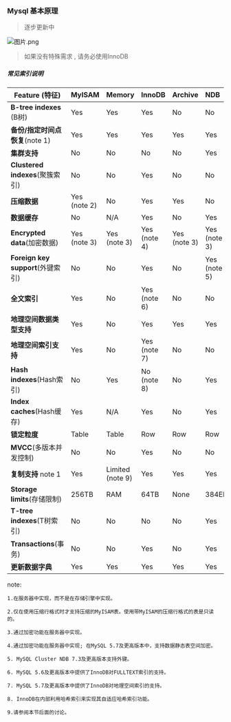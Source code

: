 ### Mysql 基本原理 

> 逐步更新中

![图片.png](http://note.youdao.com/yws/res/13328/WEBRESOURCE26b0dd83cf4f65f27c0eb741eb6dd3e6)



> 如果没有特殊需求 , 请务必使用InnoDB


##### 常见索引说明


| **Feature** (特征)                | **MyISAM**   | **Memory**       | **InnoDB**   | **Archive**  | **NDB**      |
| --------------------------------- | ------------ | ---------------- | ------------ | ------------ | :----------- |
| **B-tree indexes** (B树)          | Yes          | Yes              | Yes          | No           | No           |
| **备份/指定时间点恢复**(note 1)   | Yes          | Yes              | Yes          | Yes          | Yes          |
| **集群支持**                      | No           | No               | No           | No           | Yes          |
| **Clustered indexes**(聚簇索引)   | No           | No               | Yes          | No           | No           |
| **压缩数据**                      | Yes (note 2) | No               | Yes          | Yes          | No           |
| **数据缓存**                      | No           | N/A              | Yes          | No           | Yes          |
| **Encrypted data**(加密数据)      | Yes (note 3) | Yes (note 3)     | Yes (note 4) | Yes (note 3) | Yes (note 3) |
| **Foreign key support**(外键索引) | No           | No               | Yes          | No           | Yes (note 5) |
| **全文索引**                      | Yes          | No               | Yes (note 6) | No           | No           |
| **地理空间数据类型支持**          | Yes          | No               | Yes          | Yes          | Yes          |
| **地理空间索引支持**              | Yes          | No               | Yes (note 7) | No           | No           |
| **Hash indexes**(Hash索引)        | No           | Yes              | No (note 8)  | No           | Yes          |
| **Index caches**(Hash缓存)        | Yes          | N/A              | Yes          | No           | Yes          |
| **锁定粒度**                      | Table        | Table            | Row          | Row          | Row          |
| **MVCC**(多版本并发控制)          | No           | No               | Yes          | No           | No           |
| **复制支持** note 1               | Yes          | Limited (note 9) | Yes          | Yes          | Yes          |
| **Storage limits**(存储限制)      | 256TB        | RAM              | 64TB         | None         | 384EB        |
| **T-tree indexes**(T树索引)       | No           | No               | No           | No           | Yes          |
| **Transactions**(事务)            | No           | No               | Yes          | No           | Yes          |
| **更新数据字典**                  | Yes          | Yes              | Yes          | Yes          | Yes          |


note:
```
1.在服务器中实现，而不是在存储引擎中实现。

2.仅在使用压缩行格式时才支持压缩的MyISAM表。使用带MyISAM的压缩行格式的表是只读的。

3.通过加密功能在服务器中实现。

4.通过加密功能在服务器中实现; 在MySQL 5.7及更高版本中，支持数据静态表空间加密。

5. MySQL Cluster NDB 7.3及更高版本支持外键。

6. MySQL 5.6及更高版本中提供了InnoDB对FULLTEXT索引的支持。

7. MySQL 5.7及更高版本中提供了InnoDB对地理空间索引的支持。

8. InnoDB在内部利用哈希索引来实现其自适应哈希索引功能。

9.请参阅本节后面的讨论。
```


